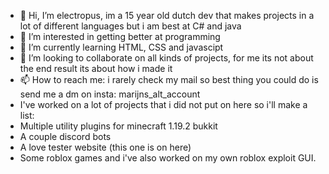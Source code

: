- 👋 Hi, I’m electropus, im a 15 year old dutch dev that makes projects in a lot of different languages but i am best at C# and java
- 👀 I’m interested in getting better at programming
- 🌱 I’m currently learning HTML, CSS and javascipt
- 💞️ I’m looking to collaborate on all kinds of projects, for me its not about the end result its about how i made it
- 📫 How to reach me: i rarely check my mail so best thing you could do is send me a dm on insta: marijns_alt_account
- I've worked on a lot of projects that i did not put on here so i'll make a list:
- Multiple utility plugins for minecraft 1.19.2 bukkit
- A couple discord bots
- A love tester website (this one is on here)
- Some roblox games and i've also worked on my own roblox exploit GUI.

<!---
electropus/electropus is a ✨ special ✨ repository because its `README.md` (this file) appears on your GitHub profile.
You can click the Preview link to take a look at your changes.
--->

